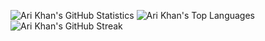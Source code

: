 ![Ari Khan's GitHub Statistics](https://github-readme-stats.vercel.app/api?username=Proking4444&theme=default&show_icons=true&hide_border=false&count_private=true)
![Ari Khan's Top Languages](https://github-readme-stats.vercel.app/api/top-langs/?username=Proking4444&theme=default&show_icons=true&hide_border=false&layout=donut)
![Ari Khan's GitHub Streak](https://github-readme-streak-stats.herokuapp.com/?user=Proking4444&theme=default&hide_border=false)
